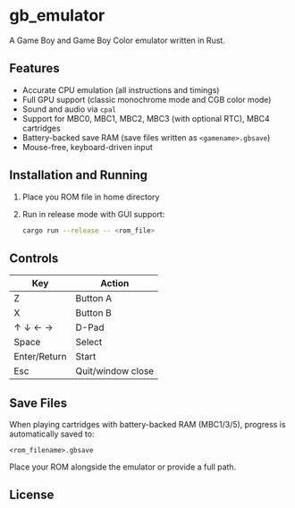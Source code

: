 # gb_emulator

A Game Boy and Game Boy Color emulator written in Rust.

## Features

- Accurate CPU emulation (all instructions and timings)
- Full GPU support (classic monochrome mode and CGB color mode)
- Sound and audio via `cpal`
- Support for MBC0, MBC1, MBC2, MBC3 (with optional RTC), MBC4 cartridges
- Battery-backed save RAM (save files written as `<gamename>.gbsave`)
- Mouse-free, keyboard-driven input

## Installation and Running
1. Place you ROM file in home directory

2. Run in release mode with GUI support:

   ```bash
   cargo run --release -- <rom_file>
   ```



## Controls

| Key            | Action      |
| -------------- | ----------- |
| Z              | Button A    |
| X              | Button B    |
| ↑ ↓ ← →        | D-Pad       |
| Space          | Select      |
| Enter/Return   | Start       |
| Esc            | Quit/window close |

## Save Files

When playing cartridges with battery-backed RAM (MBC1/3/5), progress is automatically saved to:

```
<rom_filename>.gbsave
```

Place your ROM alongside the emulator or provide a full path.

## License

